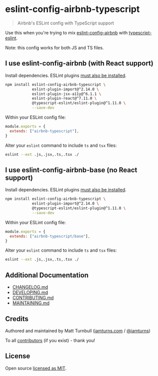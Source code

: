 # eslint-config-airbnb-typescript

> Airbnb's ESLint config with TypeScript support

Use this when you're trying to mix [eslint-config-airbnb](https://github.com/airbnb/javascript/tree/master/packages/eslint-config-airbnb) with [typescript-eslint](https://github.com/typescript-eslint/typescript-eslint).

Note: this config works for both JS and TS files.

## I use eslint-config-airbnb (with React support)

Install dependencies. ESLint plugins [must also be installed](https://github.com/eslint/eslint/issues/10125).

```bash
npm install eslint-config-airbnb-typescript \
            eslint-plugin-import@^2.14.0 \
            eslint-plugin-jsx-a11y@^6.1.1 \
            eslint-plugin-react@^7.11.0 \
            @typescript-eslint/eslint-plugin@^1.11.0 \
            --save-dev
```

Within your ESLint config file:

```js
module.exports = {
  extends: ["airbnb-typescript"],
}
```

Alter your `eslint` command to include `ts` and `tsx` files:

```bash
eslint --ext .js,.jsx,.ts,.tsx ./
```

## I use eslint-config-airbnb-base (no React support)

Install dependencies. ESLint plugins [must also be installed](https://github.com/eslint/eslint/issues/10125).

```bash
npm install eslint-config-airbnb-typescript \
            eslint-plugin-import@^2.14.0 \
            @typescript-eslint/eslint-plugin@^1.11.0 \
            --save-dev
```

Within your ESLint config file:

```js
module.exports = {
  extends: ["airbnb-typescript/base"],
}
```

Alter your `eslint` command to include `ts` and `tsx` files:

```bash
eslint --ext .js,.jsx,.ts,.tsx ./
```

## Additional Documentation

- [CHANGELOG.md](CHANGELOG.md)
- [DEVELOPING.md](DEVELOPING.md)
- [CONTRIBUTING.md](CONTRIBUTING.md)
- [MAINTAINING.md](MAINTAINING.md)

## Credits

Authored and maintained by Matt Turnbull ([iamturns.com](https://iamturns.com) / [@iamturns](https://twitter.com/iamturns))

To all [contributors](https://github.com/iamturns/eslint-config-airbnb-typescript/graphs/contributors) (if you exist) - thank you!

## License

Open source [licensed as MIT](https://github.com/iamturns/eslint-config-airbnb-typescript/blob/master/LICENSE).

